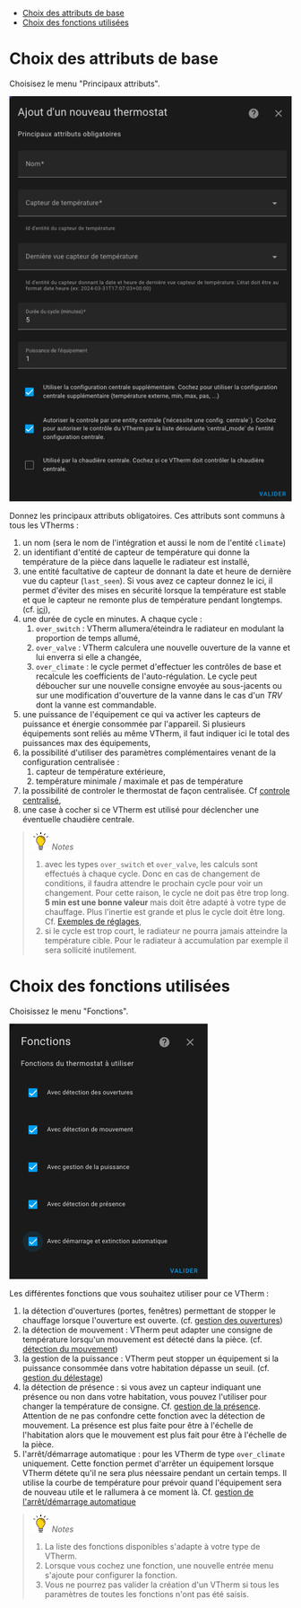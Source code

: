 - [Choix des attributs de base](#choix-des-attributs-de-base)
- [Choix des fonctions utilisées](#choix-des-fonctions-utilisées)

# Choix des attributs de base

Choisisez le menu "Principaux attributs".

![image](images/config-main.png)

Donnez les principaux attributs obligatoires. Ces attributs sont communs à tous les VTherms :
1. un nom (sera le nom de l'intégration et aussi le nom de l'entité `climate`)
4. un identifiant d'entité de capteur de température qui donne la température de la pièce dans laquelle le radiateur est installé,
5. une entité facultative de capteur de donnant la date et heure de dernière vue du capteur (`last_seen`). Si vous avez ce capteur donnez le ici, il permet d'éviter des mises en sécurité lorsque la température est stable et que le capteur ne remonte plus de température pendant longtemps. (cf. [ici](troubleshooting.md#pourquoi-mon-versatile-thermostat-se-met-en-securite-)),
6. une durée de cycle en minutes. A chaque cycle :
   1. `over_switch` : VTherm allumera/éteindra le radiateur en modulant la proportion de temps allumé,
   2. `over_valve` : VTherm calculera une nouvelle ouverture de la vanne et lui enverra si elle a changée,
   3. `over_climate` : le cycle permet d'effectuer les contrôles de base et recalcule les coefficients de l'auto-régulation. Le cycle peut déboucher sur une nouvelle consigne envoyée au sous-jacents ou sur une modification d'ouverture de la vanne dans le cas d'un _TRV_ dont la vanne est commandable.
7. une puissance de l'équipement ce qui va activer les capteurs de puissance et énergie consommée par l'appareil. Si plusieurs équipements sont reliés au même VTherm, il faut indiquer ici le total des puissances max des équipements,
8.  la possibilité d'utiliser des paramètres complémentaires venant de la configuration centralisée :
    1.  capteur de température extérieure,
    2.  température minimale / maximale et pas de température
9.  la possibilité de controler le thermostat de façon centralisée. Cf [controle centralisé](#le-contrôle-centralisé),
10. une case à cocher si ce VTherm est utilisé pour déclencher une éventuelle chaudière centrale.

> ![Astuce](images/tips.png) _*Notes*_
>  1. avec les types ```over_switch``` et ```over_valve```, les calculs sont effectués à chaque cycle. Donc en cas de changement de conditions, il faudra attendre le prochain cycle pour voir un changement. Pour cette raison, le cycle ne doit pas être trop long. **5 min est une bonne valeur** mais doit être adapté à votre type de chauffage. Plus l'inertie est grande et plus le cycle doit être long. Cf. [Exemples de réglages](tuning-examples.md),
>  2. si le cycle est trop court, le radiateur ne pourra jamais atteindre la température cible. Pour le radiateur à accumulation par exemple il sera sollicité inutilement.

# Choix des fonctions utilisées

Choisissez le menu "Fonctions".

![image](images/config-features.png)

Les différentes fonctions que vous souhaitez utiliser pour ce VTherm :
1. la détection d'ouvertures (portes, fenêtres) permettant de stopper le chauffage lorsque l'ouverture est ouverte. (cf. [gestion des ouvertures](feature-window.md))
2. la détection de mouvement : VTherm peut adapter une consigne de température lorsqu'un mouvement est détecté dans la pièce. (cf. [détection du mouvement](feature-motion.md))
3. la gestion de la puissance : VTherm peut stopper un équipement si la puissance consommée dans votre habitation dépasse un seuil. (cf. [gestion du délestage](feature-power.md))
4. la détection de présence : si vous avez un capteur indiquant une présence ou non dans votre habitation, vous pouvez l'utiliser pour changer la température de consigne. Cf. [gestion de la présence](feature-presence.md). Attention de ne pas confondre cette fonction avec la détection de mouvement. La présence est plus faite pour être à l'échelle de l'habitation alors que le mouvement est plus fait pour être à l'échelle de la pièce.
5. l'arrêt/démarrage automatique : pour les VTherm de type `over_climate` uniquement. Cette fonction permet d'arrêter un équipement lorsque VTherm détete qu'il ne sera plus néessaire pendant un certain temps. Il utilise la courbe de température pour prévoir quand l'équipement sera de nouveau utile et le rallumera à ce moment là. Cf. [gestion de l'arrêt/démarrage automatique](feature-auto-start-stop.md)


> ![Astuce](images/tips.png) _*Notes*_
> 1. La liste des fonctions disponibles s'adapte à votre type de VTherm.
> 2. Lorsque vous cochez une fonction, une nouvelle entrée menu s'ajoute pour configurer la fonction.
> 3. Vous ne pourrez pas valider la création d'un VTherm si tous les paramètres de toutes les fonctions n'ont pas été saisis.
